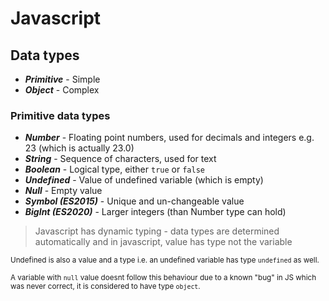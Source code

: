 # **Javascript**

## **Data types**

* ***Primitive*** - Simple
* ***Object*** - Complex

### **Primitive data types**

* ***Number*** - Floating point numbers, used for decimals and integers e.g. 23 (which is actually 23.0)
* ***String*** - Sequence of characters, used for text
* ***Boolean*** - Logical type, either ```true``` or ```false```
* ***Undefined*** - Value of undefined variable (which is empty)
* ***Null*** - Empty value
* ***Symbol (ES2015)*** - Unique and un-changeable value
* ***BigInt (ES2020)*** - Larger integers (than Number type can hold)

> Javascript has dynamic typing - data types are determined automatically and in javascript, value has type not the variable

<sub>Undefined is also a value and a type i.e. an undefined variable has type ```undefined``` as well.</sub>

<sub>A variable with ```null``` value doesnt follow this behaviour due to a known "bug" in JS which was never correct, it is considered to have type ```object```.</sub>
